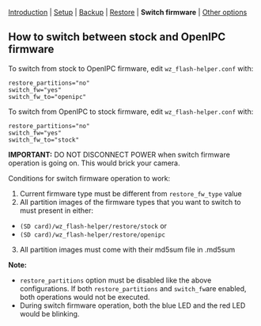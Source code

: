 [Introduction](README.md) | [Setup](README_setup.md) | [Backup](README_backup.md) | [Restore](README_restore.md) | **Switch firmware** | [Other options](README_boot_img_next_boot.md)

## How to switch between stock and OpenIPC firmware


To switch from stock to OpenIPC firmware, edit `wz_flash-helper.conf` with:
```
restore_partitions="no"
switch_fw="yes"
switch_fw_to="openipc"
```

To switch from OpenIPC to stock firmware, edit `wz_flash-helper.conf` with:
```
restore_partitions="no"
switch_fw="yes"
switch_fw_to="stock"
```

**IMPORTANT:** DO NOT DISCONNECT POWER when switch firmware operation is going on. This would brick your camera.

Conditions for switch firmware operation to work:
1. Current firmware type must be different from `restore_fw_type` value
2. All partition images of the firmware types that you want to switch to must present in either:
- `(SD card)/wz_flash-helper/restore/stock` or
- `(SD card)/wz_flash-helper/restore/openipc`
3. All partition images must come with their md5sum file in <partition image>.md5sum


**Note:**
- `restore_partitions` option must be disabled like the above configurations. If both `restore_partitions` and `switch_fw`are enabled, both operations would not be executed.
- During switch firmware operation, both the blue LED and the red LED would be blinking.
